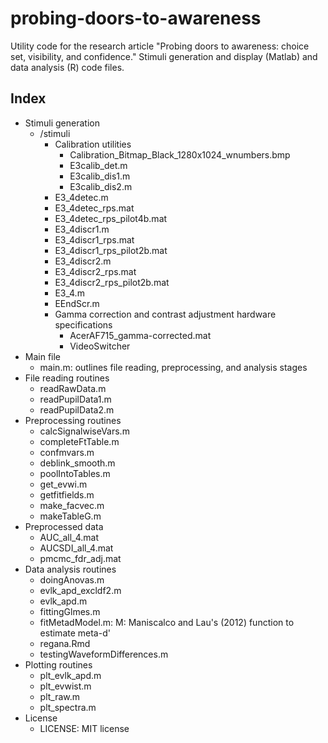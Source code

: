 # probing-doors-to-awareness
Utility code for the research article "Probing doors to awareness: choice set, visibility, and confidence."
Stimuli generation and display (Matlab) and data analysis (R) code files. 

## Index
- Stimuli generation
  * /stimuli
    + Calibration utilities
      - Calibration\_Bitmap\_Black\_1280x1024\_wnumbers.bmp
      - E3calib\_det.m
      - E3calib\_dis1.m
      - E3calib\_dis2.m
    + E3\_4detec.m
    + E3\_4detec\_rps.mat
    + E3\_4detec\_rps\_pilot4b.mat
    + E3\_4discr1.m
    + E3\_4discr1\_rps.mat
    + E3\_4discr1\_rps\_pilot2b.mat
    + E3\_4discr2.m
    + E3\_4discr2\_rps.mat
    + E3\_4discr2\_rps\_pilot2b.mat
    + E3\_4.m
    + EEndScr.m
    + Gamma correction and contrast adjustment hardware specifications
      - AcerAF715\_gamma-corrected.mat
      - VideoSwitcher
- Main file
  * main.m: outlines file reading, preprocessing, and analysis stages 
- File reading routines
  * readRawData.m
  * readPupilData1.m
  * readPupilData2.m
- Preprocessing routines
  * calcSignalwiseVars.m
  * completeFtTable.m
  * confmvars.m
  * deblink\_smooth.m
  * poolIntoTables.m
  * get\_evwi.m
  * getfitfields.m
  * make\_facvec.m
  * makeTableG.m
- Preprocessed data
  * AUC\_all\_4.mat
  * AUCSDI\_all\_4.mat
  * pmcmc\_fdr\_adj.mat
- Data analysis routines
  * doingAnovas.m
  * evlk\_apd\_excldf2.m
  * evlk\_apd.m
  * fittingGlmes.m
  * fitMetadModel\.m: M: Maniscalco and Lau's (2012) function to estimate meta-d'
  * regana.Rmd
  * testingWaveformDifferences.m
- Plotting routines
  * plt\_evlk\_apd.m
  * plt\_evwist.m
  * plt\_raw.m
  * plt\_spectra.m
- License
  * LICENSE: MIT license
